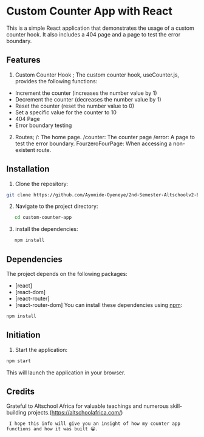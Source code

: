 # Custom Counter App with React

This is a simple React application that demonstrates the usage of a custom counter hook. It also includes a 404 page and a page to test the error boundary.

## Features

1. Custom Counter Hook ;
   The custom counter hook, useCounter.js, provides the following functions:

- Increment the counter (increases the number value by 1)
- Decrement the counter (decreases the number value by 1)
- Reset the counter (reset the number value to 0)
- Set a specific value for the counter to 10
- 404 Page
- Error boundary testing

2. Routes;
   /: The home page.
   /counter: The counter page
   /error: A page to test the error boundary.
   FourzeroFourPage: When accessing a non-existent route.

## Installation

1. Clone the repository:

```bash
git clone https://github.com/Ayomide-Oyeneye/2nd-Semester-Altschoolv2-Exam

```

2. Navigate to the project directory:

```bash
   cd custom-counter-app
```

3. install the dependencies:

```bash
   npm install

```

## Dependencies

The project depends on the following packages:

- [react]
- [react-dom]
- [react-router]
- [react-router-dom]
  You can install these dependencies using [npm](https://www.npmjs.com/):

```bash
npm install

```

## Initiation

1. Start the application:

```bash
npm start

```

This will launch the application in your browser.

## Credits

Grateful to Altschool Africa for valuable teachings and numerous skill-building projects.(https://altschoolafrica.com/)

```
 I hope this info will give you an insight of how my counter app functions and how it was built 😁.
